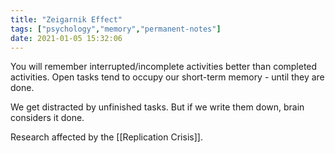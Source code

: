 ```yaml
---
title: "Zeigarnik Effect"
tags: ["psychology","memory","permanent-notes"]
date: 2021-01-05 15:32:06
---
```


You will remember interrupted/incomplete activities better than completed activities. Open tasks tend to occupy our short-term memory - until they are done.

We get distracted by unfinished tasks. But if we write them down, brain considers it done. 

Research affected by the [[Replication Crisis]].
